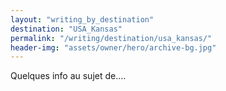 ```yaml
---
layout: "writing_by_destination"
destination: "USA_Kansas"
permalink: "/writing/destination/usa_kansas/"
header-img: "assets/owner/hero/archive-bg.jpg"
---
```


Quelques info au sujet de....